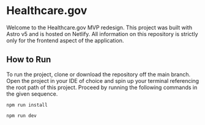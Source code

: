 # Healthcare.gov

Welcome to the Healthcare.gov MVP redesign. This project was built with Astro v5 and is hosted on Netlify. All information on this repository is strictly only for the frontend aspect of the application. 

## How to Run

To run the project, clone or download the repository off the main branch. Open the project in your IDE of choice and spin up your terminal referencing the root path of this project. Proceed
by running the following commands in the given sequence.

```
npm run install
```

```
npm run dev
```